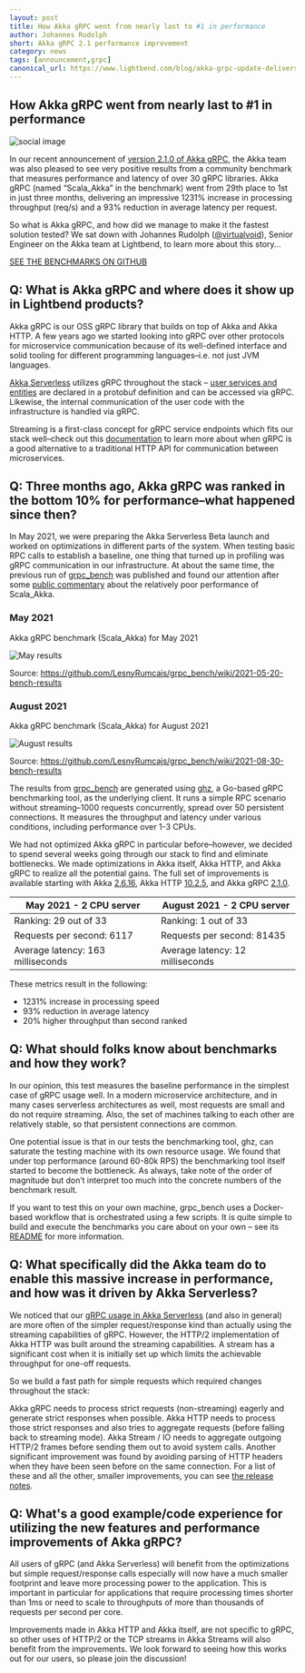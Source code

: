 ```yaml
---
layout: post
title: How Akka gRPC went from nearly last to #1 in performance
author: Johannes Rudolph
short: Akka gRPC 2.1 performance improvement
category: news
tags: [announcement,grpc]
canonical_url: https://www.lightbend.com/blog/akka-grpc-update-delivers-1200-percent-performance-improvement
---
```


## How Akka gRPC went from nearly last to #1 in performance

![social image](https://downloads.lightbend.com/website/blog-images/akka_grpc_social_v3.png)

In our recent announcement of [version 2.1.0 of Akka gRPC](https://discuss.lightbend.com/t/akka-grpc-2-1-0-released/8702#highlights-1), the Akka team was also pleased to see very positive results from a community benchmark that measures performance and latency of over 30 gRPC libraries. Akka gRPC (named “Scala_Akka” in the benchmark) went from 29th place to 1st in just three months, delivering an impressive 1231% increase in processing throughput (req/s) and a 93% reduction in average latency per request.

So what is Akka gRPC, and how did we manage to make it the fastest solution tested? We sat down with Johannes Rudolph ([@virtualvoid](https://twitter.com/virtualvoid)), Senior Engineer on the Akka team at Lightbend, to learn more about this story...

[SEE THE BENCHMARKS ON GITHUB](https://github.com/LesnyRumcajs/grpc_bench/wiki/2021-08-30-bench-results)

## Q: What is Akka gRPC and where does it show up in Lightbend products?
Akka gRPC is our OSS gRPC library that builds on top of Akka and Akka HTTP.  A few years ago we started looking into gRPC over other protocols for microservice communication because of its well-defined interface and solid tooling for different programming languages–i.e. not just JVM languages.

[Akka Serverless](https://www.lightbend.com/akka-serverless) utilizes gRPC throughout the stack – [user services and entities](https://developer.lightbend.com/docs/akka-serverless/services/programming-model.html#_what_is_an_akka_serverless_service) are declared in a protobuf definition and can be accessed via gRPC. Likewise, the internal communication of the user code with the infrastructure is handled via gRPC.

Streaming is a first-class concept for gRPC service endpoints which fits our stack well–check out this [documentation](https://doc.akka.io/docs/akka-grpc/current/whygrpc.html) to learn more about when gRPC is a good alternative to a traditional HTTP API for communication between microservices.

## Q: Three months ago, Akka gRPC was ranked in the bottom 10% for performance–what happened since then?
In May 2021, we were preparing the Akka Serverless Beta launch and worked on optimizations in different parts of the system. When testing basic RPC calls to establish a baseline, one thing that turned up in profiling was gRPC communication in our infrastructure. At about the same time, the previous run of [grpc_bench](https://github.com/LesnyRumcajs/grpc_bench/wiki/2021-08-30-bench-results) was published and found our attention after some [public commentary](https://twitter.com/alexelcu/status/1390986472866648066?s=20) about the relatively poor performance of Scala_Akka.

### May 2021
Akka gRPC benchmark (Scala_Akka) for May 2021

![May results](https://downloads.typesafe.com./website/blog-images/2021-05-20-bench-results.png)

Source: https://github.com/LesnyRumcajs/grpc_bench/wiki/2021-05-20-bench-results

### August 2021
Akka gRPC benchmark (Scala_Akka) for August 2021

![August results](https://downloads.typesafe.com/website/blog-images/2021-08-30-bench-results.png)

Source: https://github.com/LesnyRumcajs/grpc_bench/wiki/2021-08-30-bench-results

The results from [grpc_bench](https://github.com/LesnyRumcajs/grpc_bench/wiki/2021-08-30-bench-results) are generated using [ghz](https://github.com/bojand/ghz), a Go-based gRPC benchmarking tool, as the underlying client. It runs a simple RPC scenario without streaming–1000 requests concurrently, spread over 50 persistent connections. It measures the throughput and latency under various conditions, including performance over 1-3 CPUs.

We had not optimized Akka gRPC in particular before–however, we decided to spend several weeks going through our stack to find and eliminate bottlenecks. We made optimizations in Akka itself, Akka HTTP, and Akka gRPC to realize all the potential gains. The full set of improvements is available starting with Akka [2.6.16](https://akka.io/blog/news/2021/08/19/akka-2.6.16-released), Akka HTTP [10.2.5](https://akka.io/blog/news/2021/07/27/akka-http-10.2.5-released), and Akka gRPC [2.1.0](https://akka.io/blog/news/2021/08/31/akka-grpc-2.1.0-released).


| May 2021 - 2 CPU server |	August 2021 - 2 CPU server |
|-------------------------|----------------------------|
| Ranking: 29 out of 33	| Ranking: 1 out of 33 |
| Requests per second: 6117	| Requests per second: 81435 |
| Average latency: 163 milliseconds&nbsp;| Average latency: 12 milliseconds |

These metrics result in the following:

* 1231% increase in processing speed
* 93% reduction in average latency
* 20% higher throughput than second ranked

## Q: What should folks know about benchmarks and how they work?
In our opinion, this test measures the baseline performance in the simplest case of gRPC usage well. In a modern microservice architecture, and in many cases serverless architectures as well, most requests are small and do not require streaming. Also, the set of machines talking to each other are relatively stable, so that persistent connections are common.

One potential issue is that in our tests the benchmarking tool, ghz, can saturate the testing machine with its own resource usage. We found that under top performance (around 60-80k RPS) the benchmarking tool itself started to become the bottleneck. As always, take note of the order of magnitude but don’t interpret too much into the concrete numbers of the benchmark result.

If you want to test this on your own machine, grpc_bench uses a Docker-based workflow that is orchestrated using a few scripts. It is quite simple to build and execute the benchmarks you care about on your own – see its [README](https://github.com/LesnyRumcajs/grpc_bench/blob/master/README.md) for more information.

## Q: What specifically did the Akka team do to enable this massive increase in performance, and how was it driven by Akka Serverless?
We noticed that our [gRPC usage in Akka Serverless](https://developer.lightbend.com/docs/akka-serverless/java/writing-grpc-descriptors-protobuf.html) (and also in general) are more often of the simpler request/response kind than actually using the streaming capabilities of gRPC. However, the HTTP/2 implementation of Akka HTTP was built around the streaming capabilities. A stream has a significant cost when it is initially set up which limits the achievable throughput for one-off requests.

So we build a fast path for simple requests which required changes throughout the stack:

Akka gRPC needs to process strict requests (non-streaming) eagerly and generate strict responses when possible.
Akka HTTP needs to process those strict responses and also tries to aggregate requests (before falling back to streaming mode).
Akka Stream / IO needs to aggregate outgoing HTTP/2 frames before sending them out to avoid system calls.
Another significant improvement was found by avoiding parsing of HTTP headers when they have been seen before on the same connection. For a list of these and all the other, smaller improvements, you can see [the release notes](https://discuss.lightbend.com/t/akka-grpc-2-1-0-released/8702#highlights-1).

## Q: What's a good example/code experience for utilizing the new features and performance improvements of Akka gRPC?
All users of gRPC (and Akka Serverless) will benefit from the optimizations but simple request/response calls especially will now have a much smaller footprint and leave more processing power to the application. This is important in particular for applications that require processing times shorter than 1ms or need to scale to throughputs of more than thousands of requests per second per core.

Improvements made in Akka HTTP and Akka itself, are not specific to gRPC, so other uses of HTTP/2 or the TCP streams in Akka Streams will also benefit from the improvements. We look forward to seeing how this works out for our users, so please join the discussion!

